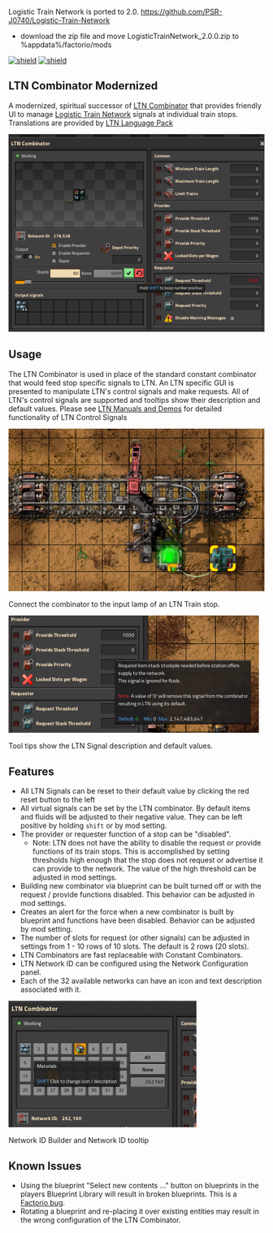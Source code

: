 Logistic Train Network is ported to 2.0. https://github.com/PSR-J0740/Logistic-Train-Network 
- download the zip file and move LogisticTrainNetwork_2.0.0.zip to %appdata%/factorio/mods

[![shield](https://img.shields.io/badge/Ko--fi-Donate%20-hotpink?logo=kofi&logoColor=white)](https://ko-fi.com/M4M2LCWTH)
[![shield](https://img.shields.io/badge/dynamic/json?color=orange&label=Factorio&query=downloads_count&suffix=%20downloads&url=https%3A%2F%2Fmods.factorio.com%2Fapi%2Fmods%2FLTN_Combinator_Modernized)](https://mods.factorio.com/mod/LTN_Combinator_Modernized)

## LTN Combinator Modernized

A modernized, spiritual successor of [LTN Combinator](https://mods.factorio.com/mod/LTN_Combinator)
that provides friendly UI to manage
[Logistic Train Network](https://mods.factorio.com/mod/LogisticTrainNetwork) signals at
individual train stops. Translations are provided by
[LTN Language Pack](https://mods.factorio.com/mod/LTN_Language_Pack)

![LTNC GUI](screenshots/LTNCWindow.png)

## Usage

The LTN Combinator is used in place of the standard constant combinator that would feed stop
specific signals to LTN.  An LTN specific GUI is presented to manipulate LTN's control signals and
make requests.  All of LTN's control signals are supported and tooltips show their description and
default values.  Please see
[LTN Manuals and Demos](https://forums.factorio.com/viewtopic.php?f=214&t=51072) for detailed functionality of LTN Control Signals

![LTNC Connected to Stop](screenshots/ltnc-placed.png)

Connect the combinator to the input lamp of an LTN Train stop.

![Tooltip of LTN Signal](screenshots/SignalDescription.png)

Tool tips show the LTN Signal description and default values.

## Features

- All LTN Signals can be reset to their default value by clicking the red reset button to the left
- All virtual signals can be set by the LTN combinator.  By default items and fluids will be
  adjusted to their negative value.  They can be left positive by holding `shift` or by mod setting.
- The provider or requester function of a stop can be "disabled".
  - Note: LTN does not have the ability to disable the request or provide functions of its train
    stops. This is accomplished by setting thresholds high enough that the stop does not request or
    advertise it can provide to the network.  The value of the high threshold can be adjusted in
    mod settings.
- Building new combinator via blueprint can be built turned off or with the request / provide
  functions disabled.  This behavior can be adjusted in mod settings.
- Creates an alert for the force when a new combinator is built by blueprint and functions have been
  disabled.  Behavior can be adjusted by mod setting.
- The number of slots for request (or other signals) can be adjusted in settings from 1 - 10 rows
  of 10 slots.  The default is 2 rows (20 slots).
- LTN Combinators are fast replaceable with Constant Combinators.
- LTN Network ID can be configured using the Network Configuration panel.
- Each of the 32 available networks can have an icon and text description associated with it.

![Network ID Builder panel](screenshots/NetworkBuilder.png)

Network ID Builder and Network ID tooltip

## Known Issues

- Using the blueprint "Select new contents ..." button on blueprints in the players Blueprint Library
  will result in broken blueprints.  This is a
  [Factorio bug](https://forums.factorio.com/viewtopic.php?f=182&t=88100).
- Rotating a blueprint and re-placing it over existing entities may result in the wrong
  configuration of the LTN Combinator.
